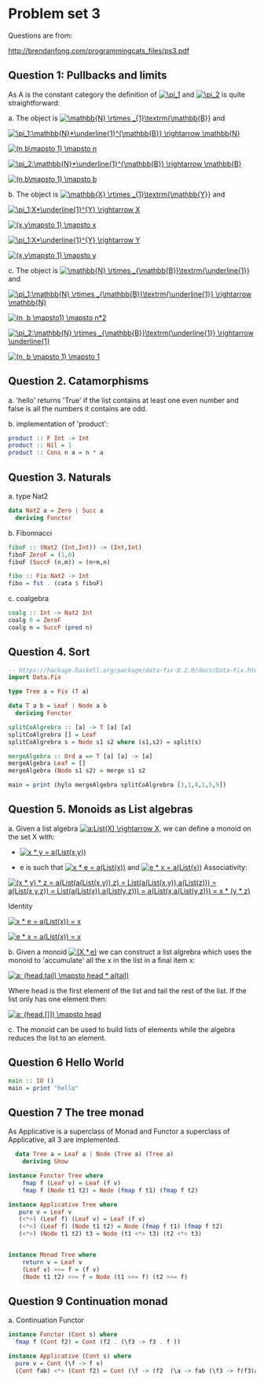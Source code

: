 # Problem set 3

Questions are from:

http://brendanfong.com/programmingcats_files/ps3.pdf

## Question 1: Pullbacks and limits

As A is the constant category the definition of <a href="https://www.codecogs.com/eqnedit.php?latex=\pi_1" target="_blank"><img src="https://latex.codecogs.com/gif.latex?\pi_1" title="\pi_1" /></a> and <a href="https://www.codecogs.com/eqnedit.php?latex=\pi_2" target="_blank"><img src="https://latex.codecogs.com/gif.latex?\pi_2" title="\pi_2" /></a> is quite straightforward:

a. The object is <a href="https://www.codecogs.com/eqnedit.php?latex=\mathbb{N}&space;\rtimes&space;_{1}\textrm{\mathbb{B}}" target="_blank"><img src="https://latex.codecogs.com/gif.latex?\mathbb{N}&space;\rtimes&space;_{1}\textrm{\mathbb{B}}" title="\mathbb{N} \rtimes _{1}\textrm{\mathbb{B}}" /></a> and

<a href="https://www.codecogs.com/eqnedit.php?latex=\pi_1:\mathbb{N}*\underline{1}^{\mathbb{B}}&space;\rightarrow&space;\mathbb{N}" target="_blank"><img src="https://latex.codecogs.com/gif.latex?\pi_1:\mathbb{N}*\underline{1}^{\mathbb{B}}&space;\rightarrow&space;\mathbb{N}" title="\pi_1:\mathbb{N}*\underline{1}^{\mathbb{B}} \rightarrow \mathbb{N}" /></a>

<a href="https://www.codecogs.com/eqnedit.php?latex=(n,b\mapsto&space;1)&space;\mapsto&space;n" target="_blank"><img src="https://latex.codecogs.com/gif.latex?(n,b\mapsto&space;1)&space;\mapsto&space;n" title="(n,b\mapsto 1) \mapsto n" /></a>



<a href="https://www.codecogs.com/eqnedit.php?latex=\pi_2:\mathbb{N}*\underline{1}^{\mathbb{B}}&space;\rightarrow&space;\mathbb{B}" target="_blank"><img src="https://latex.codecogs.com/gif.latex?\pi_2:\mathbb{N}*\underline{1}^{\mathbb{B}}&space;\rightarrow&space;\mathbb{B}" title="\pi_2:\mathbb{N}*\underline{1}^{\mathbb{B}} \rightarrow \mathbb{B}" /></a>

<a href="https://www.codecogs.com/eqnedit.php?latex=(n,b\mapsto&space;1)&space;\mapsto&space;b" target="_blank"><img src="https://latex.codecogs.com/gif.latex?(n,b\mapsto&space;1)&space;\mapsto&space;b" title="(n,b\mapsto 1) \mapsto b" /></a>

b. The object is <a href="https://www.codecogs.com/eqnedit.php?latex=\mathbb{X}&space;\rtimes&space;_{1}\textrm{\mathbb{Y}}" target="_blank"><img src="https://latex.codecogs.com/gif.latex?\mathbb{X}&space;\rtimes&space;_{1}\textrm{\mathbb{Y}}" title="\mathbb{X} \rtimes _{1}\textrm{\mathbb{Y}}" /></a> and

<a href="https://www.codecogs.com/eqnedit.php?latex=\pi_1:X*\underline{1}^{Y}&space;\rightarrow&space;X" target="_blank"><img src="https://latex.codecogs.com/gif.latex?\pi_1:X*\underline{1}^{Y}&space;\rightarrow&space;X" title="\pi_1:X*\underline{1}^{Y} \rightarrow X" /></a>

<a href="https://www.codecogs.com/eqnedit.php?latex=(x,y\mapsto&space;1)&space;\mapsto&space;x" target="_blank"><img src="https://latex.codecogs.com/gif.latex?(x,y\mapsto&space;1)&space;\mapsto&space;x" title="(x,y\mapsto 1) \mapsto x" /></a>


<a href="https://www.codecogs.com/eqnedit.php?latex=\pi_1:X*\underline{1}^{Y}&space;\rightarrow&space;Y" target="_blank"><img src="https://latex.codecogs.com/gif.latex?\pi_1:X*\underline{1}^{Y}&space;\rightarrow&space;Y" title="\pi_1:X*\underline{1}^{Y} \rightarrow Y" /></a>

<a href="https://www.codecogs.com/eqnedit.php?latex=(x,y\mapsto&space;1)&space;\mapsto&space;y" target="_blank"><img src="https://latex.codecogs.com/gif.latex?(x,y\mapsto&space;1)&space;\mapsto&space;y" title="(x,y\mapsto 1) \mapsto y" /></a>

c. The object is <a href="https://www.codecogs.com/eqnedit.php?latex=\mathbb{N}&space;\rtimes&space;_{\mathbb{B}}\textrm{\underline{1}}" target="_blank"><img src="https://latex.codecogs.com/gif.latex?\mathbb{N}&space;\rtimes&space;_{\mathbb{B}}\textrm{\underline{1}}" title="\mathbb{N} \rtimes _{\mathbb{B}}\textrm{\underline{1}}" /></a> and

<a href="https://www.codecogs.com/eqnedit.php?latex=\pi_1:\mathbb{N}&space;\rtimes&space;_{\mathbb{B}}\textrm{\underline{1}}&space;\rightarrow&space;\mathbb{N}" target="_blank"><img src="https://latex.codecogs.com/gif.latex?\pi_1:\mathbb{N}&space;\rtimes&space;_{\mathbb{B}}\textrm{\underline{1}}&space;\rightarrow&space;\mathbb{N}" title="\pi_1:\mathbb{N} \rtimes _{\mathbb{B}}\textrm{\underline{1}} \rightarrow \mathbb{N}" /></a>

<a href="https://www.codecogs.com/eqnedit.php?latex=(n,&space;b&space;\mapsto1)&space;\mapsto&space;n*2" target="_blank"><img src="https://latex.codecogs.com/gif.latex?(n,&space;b&space;\mapsto1)&space;\mapsto&space;n*2" title="(n, b \mapsto1) \mapsto n*2" /></a>

<a href="https://www.codecogs.com/eqnedit.php?latex=\pi_2:\mathbb{N}&space;\rtimes&space;_{\mathbb{B}}\textrm{\underline{1}}&space;\rightarrow&space;\underline{1}" target="_blank"><img src="https://latex.codecogs.com/gif.latex?\pi_2:\mathbb{N}&space;\rtimes&space;_{\mathbb{B}}\textrm{\underline{1}}&space;\rightarrow&space;\underline{1}" title="\pi_2:\mathbb{N} \rtimes _{\mathbb{B}}\textrm{\underline{1}} \rightarrow \underline{1}" /></a>

<a href="https://www.codecogs.com/eqnedit.php?latex=(n,&space;b&space;\mapsto&space;1)&space;\mapsto&space;1" target="_blank"><img src="https://latex.codecogs.com/gif.latex?(n,&space;b&space;\mapsto&space;1)&space;\mapsto&space;1" title="(n, b \mapsto 1) \mapsto 1" /></a>

## Question 2. Catamorphisms

a. 'hello' returns 'True' if the list contains at least one even number and false is all the numbers it contains are odd.

b. implementation of 'product':

```haskell
product :: F Int -> Int
product :: Nil = 1
product :: Cons n a = n * a
```
## Question 3. Naturals

a. type Nat2

```haskell
data Nat2 a = Zero | Succ a
  deriving Functor

```

b. Fibonnacci
```haskell
fiboF :: (Nat2 (Int,Int)) -> (Int,Int)
fiboF ZeroF = (1,0)
fiboF (SuccF (n,m)) = (n+m,n)

fibo :: Fix Nat2 -> Int
fibo = fst . (cata $ fiboF)

```

c. coalgebra
```haskell
coalg :: Int -> Nat2 Int
coalg 0 = ZeroF
coalg n = SuccF (pred n)
```
## Question 4. Sort
```haskell
-- https://hackage.haskell.org/package/data-fix-0.2.0/docs/Data-Fix.html
import Data.Fix

type Tree a = Fix (T a)

data T a b = Leaf | Node a b
  deriving Functor

splitCoAlgrebra :: [a] -> T [a] [a]
splitCoAlgrebra [] = Leaf
splitCoAlgrebra s = Node s1 s2 where (s1,s2) = split(s)

mergeAlgebra :: Ord a => T [a] [a] -> [a]
mergeAlgebra Leaf = []
mergeAlgebra (Node s1 s2) = merge s1 s2

main = print (hylo mergeAlgebra splitCoAlgrebra [3,1,4,1,5,9])
```
## Question 5. Monoids as List algebras

a. Given a list algebra <a href="https://www.codecogs.com/eqnedit.php?latex=a:List(X)&space;\rightarrow&space;X" target="_blank"><img src="https://latex.codecogs.com/gif.latex?a:List(X)&space;\rightarrow&space;X" title="a:List(X) \rightarrow X" /></a>, we can define a monoid on the set X with:

* <a href="https://www.codecogs.com/eqnedit.php?latex=x&space;*&space;y&space;=&space;a(List(x,y))" target="_blank"><img src="https://latex.codecogs.com/gif.latex?x&space;*&space;y&space;=&space;a(List(x,y))" title="x * y = a(List(x,y))" /></a>

* e is such that <a href="https://www.codecogs.com/eqnedit.php?latex=x&space;*&space;e&space;=&space;a(List(x))" target="_blank"><img src="https://latex.codecogs.com/gif.latex?x&space;*&space;e&space;=&space;a(List(x))" title="x * e = a(List(x))" /></a> and <a href="https://www.codecogs.com/eqnedit.php?latex=e&space;*&space;x&space;=&space;a(List(x))" target="_blank"><img src="https://latex.codecogs.com/gif.latex?e&space;*&space;x&space;=&space;a(List(x))" title="e * x = a(List(x))" /></a>
Associativity:

<a href="https://www.codecogs.com/eqnedit.php?latex=(x&space;*&space;y)&space;*&space;z&space;=&space;a(List(a(List(x,y)),z)&space;=&space;List(a(List(x,y)),a(List(z)))&space;=&space;a(List(x,y,z))&space;=&space;List(a(List(x)),a(List(y,z)))&space;=&space;a(List(x,a(List(y,z)))&space;=&space;x&space;*&space;(y&space;*&space;z)" target="_blank"><img src="https://latex.codecogs.com/gif.latex?(x&space;*&space;y)&space;*&space;z&space;=&space;a(List(a(List(x,y)),z)&space;=&space;List(a(List(x,y)),a(List(z)))&space;=&space;a(List(x,y,z))&space;=&space;List(a(List(x)),a(List(y,z)))&space;=&space;a(List(x,a(List(y,z)))&space;=&space;x&space;*&space;(y&space;*&space;z)" title="(x * y) * z = a(List(a(List(x,y)),z) = List(a(List(x,y)),a(List(z))) = a(List(x,y,z)) = List(a(List(x)),a(List(y,z))) = a(List(x,a(List(y,z))) = x * (y * z)" /></a>

Identity

<a href="https://www.codecogs.com/eqnedit.php?latex=x&space;*&space;e&space;=&space;a(List(x))&space;=&space;x" target="_blank"><img src="https://latex.codecogs.com/gif.latex?x&space;*&space;e&space;=&space;a(List(x))&space;=&space;x" title="x * e = a(List(x)) = x" /></a>

<a href="https://www.codecogs.com/eqnedit.php?latex=e&space;*&space;x&space;=&space;a(List(x))&space;=&space;x" target="_blank"><img src="https://latex.codecogs.com/gif.latex?e&space;*&space;x&space;=&space;a(List(x))&space;=&space;x" title="e * x = a(List(x)) = x" /></a>

b. Given a monoid <a href="https://www.codecogs.com/eqnedit.php?latex=(X,*,e)" target="_blank"><img src="https://latex.codecogs.com/gif.latex?(X,*,e)" title="(X,*,e)" /></a> we can construct a list algrebra which uses the monoid to 'accumulate' all the x in the list in a final item x:

<a href="https://www.codecogs.com/eqnedit.php?latex=a:&space;(head,tail)&space;\mapsto&space;head&space;*&space;a(tail)" target="_blank"><img src="https://latex.codecogs.com/gif.latex?a:&space;(head,tail)&space;\mapsto&space;head&space;*&space;a(tail)" title="a: (head,tail) \mapsto head * a(tail)" /></a>

Where head is the first element of the list and tail the rest of the list. If the list only has one element then:

<a href="https://www.codecogs.com/eqnedit.php?latex=a:&space;(head,[]])&space;\mapsto&space;head" target="_blank"><img src="https://latex.codecogs.com/gif.latex?a:&space;(head,[]])&space;\mapsto&space;head" title="a: (head,[]]) \mapsto head" /></a>

c. The monoid can be used to build lists of elements  while the algebra reduces the list to an element.

## Question 6 Hello World

```haskell
main :: IO ()
main = print "hello"
```

## Question 7 The tree monad

As Applicative is a superclass of Monad and Functor a superclass of Applicative, all 3 are implemented.

```haskell
  data Tree a = Leaf a | Node (Tree a) (Tree a) 
    deriving Show

instance Functor Tree where
    fmap f (Leaf v) = Leaf (f v)
    fmap f (Node t1 t2) = Node (fmap f t1) (fmap f t2)

instance Applicative Tree where
   pure v = Leaf v
   (<*>) (Leaf f) (Leaf v) = Leaf (f v)
   (<*>) (Leaf f) (Node t1 t2) = Node (fmap f t1) (fmap f t2)
   (<*>) (Node t1 t2) t3 = Node (t1 <*> t3) (t2 <*> t3)


instance Monad Tree where
    return v = Leaf v
    (Leaf v) >>= f = (f v)
    (Node t1 t2) >>= f = Node (t1 >>= f) (t2 >>= f)
```

## Question 9 Continuation monad

a. Continuation Functor

```haskell
instance Functor (Cont s) where
  fmap f (Cont f2) = Cont (f2 . (\f3 -> f3 . f ))

instance Applicative (Cont s) where
  pure v = Cont (\f -> f v)
  (Cont fab) <*> (Cont f2) = Cont (\f -> (f2  (\a -> fab (\f3 -> f(f3(a))))))
```
